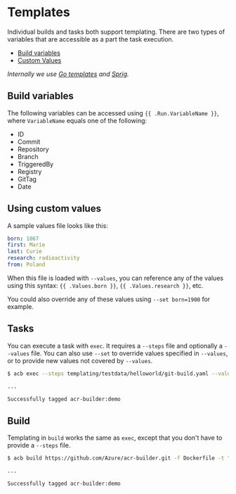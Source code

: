 # Templates

Individual builds and tasks both support templating. There are two types of variables that are accessible as a part the task execution.

* [Build variables](#Build-Variables)
* [Custom Values](#Custom-Values)

*Internally we use [Go templates](https://golang.org/pkg/text/template/) and [Sprig](https://github.com/Masterminds/sprig/).*

## Build variables

The following variables can be accessed using `{{ .Run.VariableName }}`, where `VariableName` equals one of the following:

* ID
* Commit
* Repository
* Branch
* TriggeredBy
* Registry
* GitTag
* Date

## Using custom values

A sample values file looks like this:

```yaml
born: 1867
first: Marie
last: Curie
research: radioactivity
from: Poland
```

When this file is loaded with `--values`, you can reference any of the values using this syntax: `{{ .Values.born }}`, `{{ .Values.research }}`, etc.

You could also override any of these values using `--set born=1900` for example.

## Tasks

You can execute a task with `exec`. It requires a `--steps` file and optionally a `--values` file. You can also use `--set` to override values specified in `--values`, or to provide new values not covered by `--values`.

```sh
$ acb exec --steps templating/testdata/helloworld/git-build.yaml --values templating/testdata/helloworld/values.yaml --id demo

...

Successfully tagged acr-builder:demo
```

## Build

Templating in `build` works the same as `exec`, except that you don't have to provide a `--steps` file.

```sh
$ acb build https://github.com/Azure/acr-builder.git -f Dockerfile -t "acr-builder:{{.Run.ID}}" --id demo

...

Successfully tagged acr-builder:demo
```